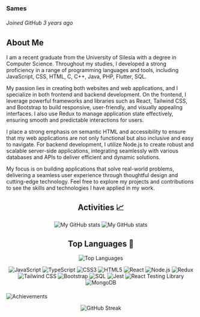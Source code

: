 ### Sames
###### *Joined GitHub 3 years ago*<br>
      
## About Me

I am a recent graduate from the University of Silesia with a degree in Computer Science. Throughout my studies, I developed a strong proficiency in a range of programming languages and tools, including JavaScript, CSS, HTML, C, C++, Java, PHP, Flutter, SQL.

My passion lies in creating both websites and web applications, and I specialize in both frontend and backend development. On the frontend, I leverage powerful frameworks and libraries such as React, Tailwind CSS, and Bootstrap to build responsive, user-friendly, and visually appealing interfaces. I also use Redux to manage application state effectively, ensuring smooth and predictable interactions for users.

I place a strong emphasis on semantic HTML and accessibility to ensure that my web applications are not only functional but also inclusive and easy to navigate. For backend development, I utilize Node.js to create robust and scalable server-side applications, integrating seamlessly with various databases and APIs to deliver efficient and dynamic solutions.

My focus is on building applications that solve real-world problems, delivering a seamless user experience through thoughtful design and cutting-edge technology. Feel free to explore my projects and contributions to see the skills and technologies I have applied in my work.


<div  align="center"> 
<h2> Activities 📈 </h2>
<div>
  <img src="https://github-readme-stats.vercel.app/api?username=Samessprog&show_icons=true&hide_rank=true&hide_title=true&bg_color=00000000&hide_border=true&icon_color=959da5&text_color=777777" alt="My GitHub stats" style="max-width: 100%; height: auto;">
  <img src="https://github-readme-stats.vercel.app/api?username=Samessprog&show_icons=true&hide_rank=true&hide_title=true&bg_color=00000000&hide_border=true&icon_color=959da5&text_color=777777" alt="My GitHub stats" style="max-width: 100%; height: auto;">
</div>
</div>
<div  align="center">
<h2> Top Languages 🔺 </h2>
<div>
  <img src="https://github-readme-stats.vercel.app/api/top-langs/?username=Samessprog&layout=compact&bg_color=00000000&hide_border=true&text_color=777777" alt="Top Languages" style="max-width: 100%; height: auto;">
</div>
</div>

<p align="center">
  <img src="https://img.shields.io/badge/JavaScript-F7DF1E?style=for-the-badge&logo=javascript&logoColor=black" alt="JavaScript" />
  <img src="https://img.shields.io/badge/TypeScript-007ACC?style=for-the-badge&logo=typescript&logoColor=white" alt="TypeScript" />
  <img src="https://img.shields.io/badge/CSS3-1572B6?style=for-the-badge&logo=css3&logoColor=white" alt="CSS3" />
  <img src="https://img.shields.io/badge/HTML5-E34F26?style=for-the-badge&logo=html5&logoColor=white" alt="HTML5" />
  <img src="https://img.shields.io/badge/React-61DAFB?style=for-the-badge&logo=react&logoColor=black" alt="React" />
  <img src="https://img.shields.io/badge/Node.js-339933?style=for-the-badge&logo=nodedotjs&logoColor=white" alt="Node.js" />
  <img src="https://img.shields.io/badge/Redux-764ABC?style=for-the-badge&logo=redux&logoColor=white" alt="Redux" />
  <img src="https://img.shields.io/badge/Tailwind_CSS-06B6D4?style=for-the-badge&logo=tailwindcss&logoColor=white" alt="Tailwind CSS" />
  <img src="https://img.shields.io/badge/Bootstrap-7952B3?style=for-the-badge&logo=bootstrap&logoColor=white" alt="Bootstrap" />
  <img src="https://img.shields.io/badge/MySQL-4479A1?style=for-the-badge&logo=mysql&logoColor=white" alt="SQL" />
<img src="https://img.shields.io/badge/Jest-C21325?style=for-the-badge&logo=jest&logoColor=white" alt="Jest" />
<img src="https://img.shields.io/badge/React_Testing_Library-E33332?style=for-the-badge&logo=testing-library&logoColor=white" alt="React Testing Library" />
<img src="https://img.shields.io/badge/MongoDB-47A248?style=for-the-badge&logo=mongodb&logoColor=white" alt="MongoDB" />


      
</p>


<p  style="margin-top: 20px;">
  <img src="https://github-profile-trophy.vercel.app/?username=Samessprog&theme=darkhub&no-frame=true&no-bg=true&margin-w=4" alt="Achievements" style="max-width: 100%; height: auto;">
</p>

<p align="center">
  <img src="https://github-readme-streak-stats.herokuapp.com?user=Samessprog&theme=cobalt&date_format=j%20M%5B%20Y%5D&background=00000000&ring=89502D&fire=ff9554&currStreakNum=ffffff&sideNums=ffffff&currStreakLabel=ffffff&sideLabels=ffffff&dates=ffffff" alt="GitHub Streak" />
</p>
